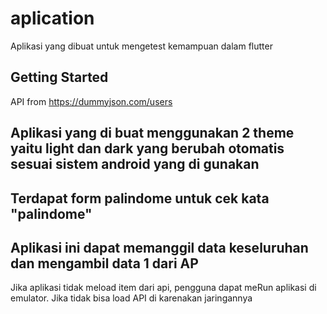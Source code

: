 # aplication

Aplikasi yang dibuat untuk mengetest kemampuan dalam flutter

## Getting Started

API from https://dummyjson.com/users
## Aplikasi yang di buat menggunakan 2 theme yaitu light dan dark yang berubah otomatis sesuai sistem android yang di gunakan
## Terdapat form palindome untuk cek kata "palindome"

## Aplikasi ini dapat memanggil data keseluruhan dan mengambil data 1 dari AP

Jika aplikasi tidak meload item dari api, pengguna dapat meRun aplikasi di emulator. Jika tidak bisa load API di karenakan jaringannya
